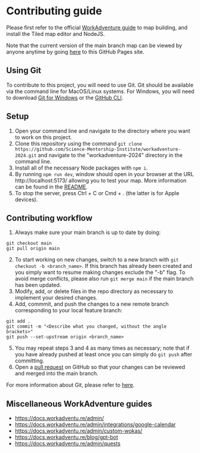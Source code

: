 # Contributing guide

Please first refer to the official [WorkAdventure guide](https://docs.workadventu.re/map-building/tiled-editor/) to map building, and install the Tiled map editor and NodeJS.

Note that the current version of the main branch map can be viewed by anyone anytime by going [here](https://science-mentorship-institute.github.io/workadventure-2024/) to this GitHub Pages site.

## Using Git

To contribute to this project, you will need to use Git. Git should be available via the command line for MacOS/Linux systems. For Windows, you will need to download [Git for Windows](https://gitforwindows.org/) or the [GitHub CLI](https://cli.github.com/).

## Setup

1. Open your command line and navigate to the directory where you want to work on this project.
2. Clone this repository using the command `git clone https://github.com/Science-Mentorship-Institute/workadventure-2024.git` and navigate to the "workadventure-2024" directory in the command line.
3. Install all of the necessary Node packages with `npm i`.
4. By running `npm run dev`, window should open in your browser at the URL http://localhost:5173/ allowing you to test your map. More information can be found in the [README](README.md).
5. To stop the server, press Ctrl + C or Cmd + . (the latter is for Apple devices). 

## Contributing workflow
1. Always make sure your main branch is up to date by doing:
```
git checkout main
git pull origin main
```
2. To start working on new changes, switch to a new branch with `git checkout -b <branch_name>`. If this branch has already been created and you simply want to resume making changes exclude the "-b" flag. To avoid merge conflicts, please also run `git merge main` if the main branch has been updated.
3. Modify, add, or delete files in the repo directory as necessary to implement your desired changes.
4. Add, commmit, and push the changes to a new remote branch corresponding to your local feature branch:
```
git add .
git commit -m "<Describe what you changed, without the angle brackets>"
git push --set-upstream origin <branch_name>
```
5. You may repeat steps 3 and 4 as many times as necessary; note that if you have already pushed at least once you can simply do `git push` after committing.
6. Open a [pull request](https://docs.github.com/en/pull-requests/collaborating-with-pull-requests/proposing-changes-to-your-work-with-pull-requests/creating-a-pull-request) on GitHub so that your changes can be reviewed and merged into the main branch.

For more information about Git, please refer to [here](https://www.baeldung.com/ops/git-guide).

## Miscellaneous WorkAdventure guides
* https://docs.workadventu.re/admin/
* https://docs.workadventu.re/admin/integrations/google-calendar
* https://docs.workadventu.re/admin/custom-wokas/
* https://docs.workadventu.re/blog/gpt-bot
* https://docs.workadventu.re/admin/quests

